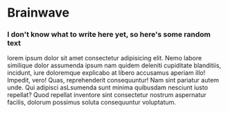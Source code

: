 # Brainwave

### I don't know what to write here yet, so here's some random text

lorem ipsum dolor sit amet consectetur adipisicing elit. Nemo labore similique dolor assumenda ipsum nam quidem deleniti cupiditate blanditiis, incidunt, iure doloremque explicabo at libero accusamus aperiam illo! Impedit, vero!
Quas, reprehenderit consequuntur! Nam sint pariatur autem unde. Qui adipisci asLsumenda sunt minima quibusdam nesciunt iusto repellat? Quod repellat inventore sint consectetur nostrum aspernatur facilis, dolorum possimus soluta consequuntur voluptatum.
